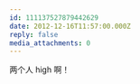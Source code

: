 ```yaml
---
id: 111137527879442629
date: 2012-12-16T11:57:00.000Z
reply: false
media_attachments: 0
---
```


两个人 high 啊！ ​​​​

